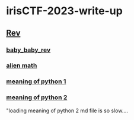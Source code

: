# irisCTF-2023-write-up

## [Rev](https://github.com/neko-hat/irisCTF-2023-write-up/tree/main/Rev)  
### [baby_baby_rev](https://github.com/neko-hat/irisCTF-2023-write-up/tree/main/Rev/baby_baby_rev)
### [alien math](https://github.com/neko-hat/irisCTF-2023-write-up/tree/main/Rev/alien%20math)
### [meaning of python 1](https://github.com/neko-hat/irisCTF-2023-write-up/tree/main/Rev/meaning%20of%20python%201)    
### [meaning of python 2](https://github.com/neko-hat/irisCTF-2023-write-up/tree/main/Rev/meaning%20of%20python%202)   
   
"loading meaning of python 2 md file is so slow....
